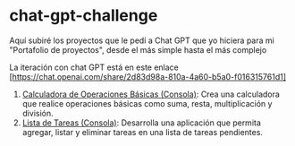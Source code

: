 # chat-gpt-challenge
Aquí subiré los proyectos que le pedí a Chat GPT que yo hiciera para mi "Portafolio de proyectos", desde el más simple hasta el más complejo

La iteración con chat GPT está en este enlace [https://chat.openai.com/share/2d83d98a-810a-4a60-b5a0-f016315761d1]

1. [Calculadora de Operaciones Básicas (Consola)](calculator-console-app): Crea una calculadora que realice operaciones básicas como suma, resta, multiplicación y división.
2. [Lista de Tareas (Consola)](taskmanager-console-app): Desarrolla una aplicación que permita agregar, listar y eliminar tareas en una lista de tareas pendientes. 
